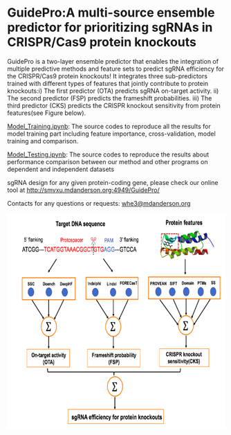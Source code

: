 # GuidePro:A multi-source ensemble predictor for prioritizing sgRNAs in CRISPR/Cas9 protein knockouts

GuidePro is a two-layer ensemble predictor that enables the integration of multiple predictive methods and feature sets to predict sgRNA efficiency for the CRISPR/Cas9 protein knockouts! It integrates three sub-predictors trained with different types of features that jointly contribute to protein knockouts:i) The first predictor (OTA) predicts sgRNA on-target activity. ii) The second predictor (FSP) predicts the frameshift probabilities. iii) The third predictor (CKS) predicts the CRISPR knockout sensitivity from protein features(see Figure below). 

[Model_Training.ipynb](https://github.com/MDhewei/GuidePro/blob/master/Model_Training.ipynb): The source codes to reproduce all the results for model training part including feature importance, cross-validation, model training and comparison.

[Model_Testing.ipynb](https://github.com/MDhewei/GuidePro/blob/master/Model_Testing.ipynb): The source codes to reproduce the results about performance comparison between our method and other programs on dependent and independent datasets

sgRNA design for any given protein-coding gene, please check our online tool at http://smvxu.mdanderson.org:4949/GuidePro/

Contacts for any questions or requests: 
whe3@mdanderson.org

<div align="center"><img src="Figures/Workflow.png"  height="500" width="700"></div>


